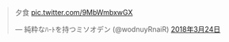 <blockquote class="twitter-tweet" data-lang="ja"><p lang="ja" dir="ltr">夕食 <a href="https://t.co/9MbWmbxwGX">pic.twitter.com/9MbWmbxwGX</a></p>&mdash; 純粋なﾊ-ﾄを持つミソオデン (@wodnuyRnaiR) <a href="https://twitter.com/wodnuyRnaiR/status/977500688279154688?ref_src=twsrc%5Etfw">2018年3月24日</a></blockquote>
